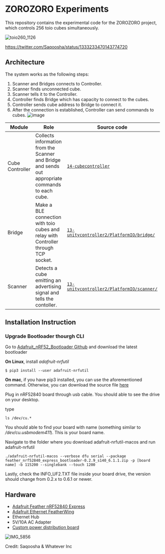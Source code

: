 # ZOROZORO Experiments

This repository contains the experimental code for the ZOROZORO project, which controls 256 toio cubes simultaneously.

![toio260_1126](https://user-images.githubusercontent.com/27694/143378054-eb7cffa7-544f-4d6e-9711-e092c7f7c5f6.gif)

https://twitter.com/Saqoosha/status/1333233470143774720

## Architecture
The system works as the following steps:
1. Scanner and Bridges connects to Controller.
2. Scanner finds unconnected cube.
3. Scanner tells it to the Controller.
4. Controller finds Bridge which has capacity to connect to the cubes.
5. Controller sends cube address to Bridge to connect it.
6. After the connection is established, Controller can send commands to cubes.
![image](https://user-images.githubusercontent.com/27694/143379123-c8bad323-9bec-4a0f-b77d-f4c1f9a01e32.png)

| Module          | Role                                                                                              | Source code                                                                    |
| --------------- | ------------------------------------------------------------------------------------------------- | ------------------------------------------------------------------------------ |
| Cube Controller | Collects information from the Scanner and Bridge and sends out appropriate commands to each cube. | [`14-cubecontroller`](14-cubecontroller)                                       |
| Bridge          | Make a BLE connection with toio cubes and relay with Controller through TCP socket.               | [`13-unitycontroller2/PlatformIO/bridge/`](13-unitycontroller2/PlatformIO/bridge/)   |
| Scanner         | Detects a cube emitting an advertising signal and tells the contoller.                            | [`13-unitycontroller2/PlatformIO/scanner/`](13-unitycontroller2/PlatformIO/scanner/) |

## Installation Instruction
### Upgrade Bootloader thourgh CLI
Go to [Adafruit_nRF52_Bootloader Github](https://github.com/adafruit/Adafruit_nRF52_Bootloader/releases/tag/0.6.3) and download the latest bootloader

<b>On Linux</b>, install _adafruit-nrfutil_
```
$ pip3 install --user adafruit-nrfutil
```
<b>On mac</b>, if you have pip3 installed, you can use the aforementioned command. Otherwise, you can download the source file [here](https://github.com/adafruit/Adafruit_nRF52_nrfutil/releases/tag/0.5.3.post17)

Plug in nRF52840 board through usb cable. You should able to see the drive on your desktop.

type
```
ls /dev/cu.*
```

You should able to find your board with name (something similar to _/dev/cu.usbmodem411_). This is your board name.

Navigate to the folder where you download adafruit-nrfutil-macos and run adafruit-nrfutil

```
./adafruit-nrfutil-macos --verbose dfu serial --package feather_nrf52840_express_bootloader-0.2.9_s140_6.1.1.zip -p [board name] -b 115200 --singlebank --touch 1200
```

Lastly, check the INFO_UF2.TXT file inside your board drive, the version should change from 0.2.x to 0.6.1 or newer.


## Hardware

- [Adafruit Feather nRF52840 Express](https://www.adafruit.com/product/4062)
- [Adafruit Ethernet FeatherWing](https://www.adafruit.com/product/3201)
- Ethernet Hub
- 5V/10A AC Adapter
- [Custom power distribution board](10-powerpcb/)

![IMG_5856](https://user-images.githubusercontent.com/27694/143379298-fea5e6da-6c5a-4b97-9892-152cacb88424.jpeg)

Credit: Saqoosha & Whatever Inc